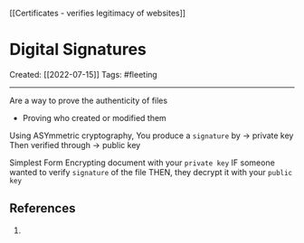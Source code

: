 [[Certificates - verifies legitimacy of websites]]

# Digital Signatures
Created:  [[2022-07-15]]
Tags: #fleeting 

---
Are a way to prove the authenticity of files
- Proving who created or modified them

Using ASYmmetric cryptography, 
You produce a `signature` by -> private key
Then verified through -> public key


Simplest Form
Encrypting document with your `private key`
IF someone wanted to verify `signature` of the file
THEN, they decrypt it with your `public key`














## References
1. 